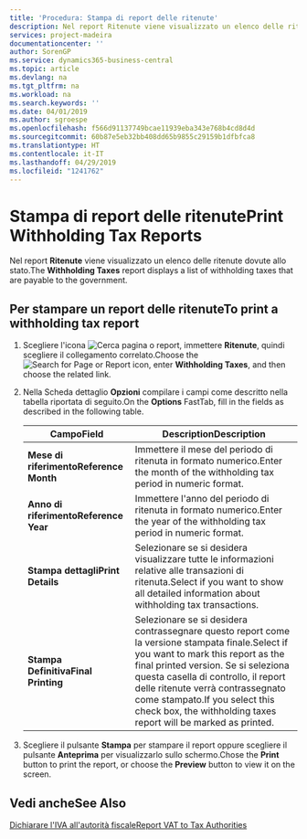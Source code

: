 ```yaml
---
title: 'Procedura: Stampa di report delle ritenute'
description: Nel report Ritenute viene visualizzato un elenco delle ritenute dovute allo stato.
services: project-madeira
documentationcenter: ''
author: SorenGP
ms.service: dynamics365-business-central
ms.topic: article
ms.devlang: na
ms.tgt_pltfrm: na
ms.workload: na
ms.search.keywords: ''
ms.date: 04/01/2019
ms.author: sgroespe
ms.openlocfilehash: f566d91137749bcae11939eba343e768b4cd8d4d
ms.sourcegitcommit: 60b87e5eb32bb408dd65b9855c29159b1dfbfca8
ms.translationtype: HT
ms.contentlocale: it-IT
ms.lasthandoff: 04/29/2019
ms.locfileid: "1241762"
---
```

# <a name="print-withholding-tax-reports"></a><span data-ttu-id="02789-103">Stampa di report delle ritenute</span><span class="sxs-lookup"><span data-stu-id="02789-103">Print Withholding Tax Reports</span></span>
<span data-ttu-id="02789-104">Nel report **Ritenute** viene visualizzato un elenco delle ritenute dovute allo stato.</span><span class="sxs-lookup"><span data-stu-id="02789-104">The **Withholding Taxes** report displays a list of withholding taxes that are payable to the government.</span></span>  

## <a name="to-print-a-withholding-tax-report"></a><span data-ttu-id="02789-105">Per stampare un report delle ritenute</span><span class="sxs-lookup"><span data-stu-id="02789-105">To print a withholding tax report</span></span>  

1.  <span data-ttu-id="02789-106">Scegliere l'icona ![Cerca pagina o report](../../media/ui-search/search_small.png "icona Cerca pagina o report"), immettere **Ritenute**, quindi scegliere il collegamento correlato.</span><span class="sxs-lookup"><span data-stu-id="02789-106">Choose the ![Search for Page or Report](../../media/ui-search/search_small.png "Search for Page or Report icon") icon, enter **Withholding Taxes**, and then choose the related link.</span></span>  
2.  <span data-ttu-id="02789-107">Nella Scheda dettaglio **Opzioni** compilare i campi come descritto nella tabella riportata di seguito.</span><span class="sxs-lookup"><span data-stu-id="02789-107">On the **Options** FastTab, fill in the fields as described in the following table.</span></span>  

    |<span data-ttu-id="02789-108">Campo</span><span class="sxs-lookup"><span data-stu-id="02789-108">Field</span></span>|<span data-ttu-id="02789-109">Description</span><span class="sxs-lookup"><span data-stu-id="02789-109">Description</span></span>|  
    |---------------------------------|---------------------------------------|  
    |<span data-ttu-id="02789-110">**Mese di riferimento**</span><span class="sxs-lookup"><span data-stu-id="02789-110">**Reference Month**</span></span>|<span data-ttu-id="02789-111">Immettere il mese del periodo di ritenuta in formato numerico.</span><span class="sxs-lookup"><span data-stu-id="02789-111">Enter the month of the withholding tax period in numeric format.</span></span>|  
    |<span data-ttu-id="02789-112">**Anno di riferimento**</span><span class="sxs-lookup"><span data-stu-id="02789-112">**Reference Year**</span></span>|<span data-ttu-id="02789-113">Immettere l'anno del periodo di ritenuta in formato numerico.</span><span class="sxs-lookup"><span data-stu-id="02789-113">Enter the year of the withholding tax period in numeric format.</span></span>|  
    |<span data-ttu-id="02789-114">**Stampa dettagli**</span><span class="sxs-lookup"><span data-stu-id="02789-114">**Print Details**</span></span>|<span data-ttu-id="02789-115">Selezionare se si desidera visualizzare tutte le informazioni relative alle transazioni di ritenuta.</span><span class="sxs-lookup"><span data-stu-id="02789-115">Select if you want to show all detailed information about withholding tax transactions.</span></span>|  
    |<span data-ttu-id="02789-116">**Stampa Definitiva**</span><span class="sxs-lookup"><span data-stu-id="02789-116">**Final Printing**</span></span>|<span data-ttu-id="02789-117">Selezionare se si desidera contrassegnare questo report come la versione stampata finale.</span><span class="sxs-lookup"><span data-stu-id="02789-117">Select if you want to mark this report as the final printed version.</span></span> <span data-ttu-id="02789-118">Se si seleziona questa casella di controllo, il report delle ritenute verrà contrassegnato come stampato.</span><span class="sxs-lookup"><span data-stu-id="02789-118">If you select this check box, the withholding taxes report will be marked as printed.</span></span>|  

3.  <span data-ttu-id="02789-119">Scegliere il pulsante **Stampa** per stampare il report oppure scegliere il pulsante **Anteprima** per visualizzarlo sullo schermo.</span><span class="sxs-lookup"><span data-stu-id="02789-119">Chose the **Print** button to print the report, or choose the **Preview** button to view it on the screen.</span></span>  

## <a name="see-also"></a><span data-ttu-id="02789-120">Vedi anche</span><span class="sxs-lookup"><span data-stu-id="02789-120">See Also</span></span>  
 [<span data-ttu-id="02789-121">Dichiarare l'IVA all'autorità fiscale</span><span class="sxs-lookup"><span data-stu-id="02789-121">Report VAT to Tax Authorities</span></span>](../../finance-how-report-vat.md)
